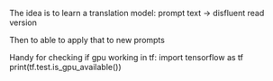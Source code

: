 
The idea is to learn a translation model:
prompt text -> disfluent read version

Then to able to apply that to new prompts




Handy for checking if gpu working in tf:
import tensorflow as tf
print(tf.test.is_gpu_available())


